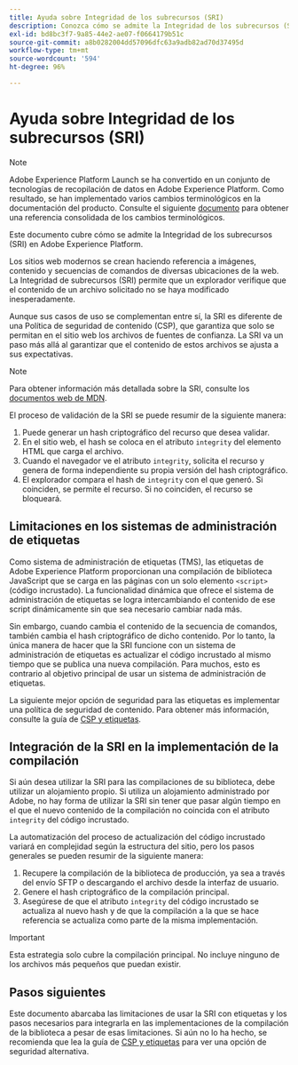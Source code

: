 ```yaml
---
title: Ayuda sobre Integridad de los subrecursos (SRI)
description: Conozca cómo se admite la Integridad de los subrecursos (SRI) en Adobe Experience Platform.
exl-id: bd8bc3f7-9a85-44e2-ae07-f0664179b51c
source-git-commit: a8b0282004dd57096dfc63a9adb82ad70d37495d
workflow-type: tm+mt
source-wordcount: '594'
ht-degree: 96%

---
```


# Ayuda sobre Integridad de los subrecursos (SRI)

>[!NOTE]
>
>Adobe Experience Platform Launch se ha convertido en un conjunto de tecnologías de recopilación de datos en Adobe Experience Platform. Como resultado, se han implementado varios cambios terminológicos en la documentación del producto. Consulte el siguiente [documento](../../term-updates.md) para obtener una referencia consolidada de los cambios terminológicos.

Este documento cubre cómo se admite la Integridad de los subrecursos (SRI) en Adobe Experience Platform.

Los sitios web modernos se crean haciendo referencia a imágenes, contenido y secuencias de comandos de diversas ubicaciones de la web. La Integridad de subrecursos (SRI) permite que un explorador verifique que el contenido de un archivo solicitado no se haya modificado inesperadamente.

Aunque sus casos de uso se complementan entre sí, la SRI es diferente de una Política de seguridad de contenido (CSP), que garantiza que solo se permitan en el sitio web los archivos de fuentes de confianza. La SRI va un paso más allá al garantizar que el contenido de estos archivos se ajusta a sus expectativas.

>[!NOTE]
>
>Para obtener información más detallada sobre la SRI, consulte los [documentos web de MDN](https://developer.mozilla.org/es-ES/docs/Web/Security/Subresource_Integrity).

El proceso de validación de la SRI se puede resumir de la siguiente manera:

1. Puede generar un hash criptográfico del recurso que desea validar.
1. En el sitio web, el hash se coloca en el atributo `integrity` del elemento HTML que carga el archivo.
1. Cuando el navegador ve el atributo `integrity`, solicita el recurso y genera de forma independiente su propia versión del hash criptográfico.
1. El explorador compara el hash de `integrity` con el que generó. Si coinciden, se permite el recurso. Si no coinciden, el recurso se bloqueará.

## Limitaciones en los sistemas de administración de etiquetas

Como sistema de administración de etiquetas (TMS), las etiquetas de Adobe Experience Platform proporcionan una compilación de biblioteca JavaScript que se carga en las páginas con un solo elemento `<script>` (código incrustado). La funcionalidad dinámica que ofrece el sistema de administración de etiquetas se logra intercambiando el contenido de ese script dinámicamente sin que sea necesario cambiar nada más.

Sin embargo, cuando cambia el contenido de la secuencia de comandos, también cambia el hash criptográfico de dicho contenido. Por lo tanto, la única manera de hacer que la SRI funcione con un sistema de administración de etiquetas es actualizar el código incrustado al mismo tiempo que se publica una nueva compilación. Para muchos, esto es contrario al objetivo principal de usar un sistema de administración de etiquetas.

La siguiente mejor opción de seguridad para las etiquetas es implementar una política de seguridad de contenido. Para obtener más información, consulte la guía de [CSP y etiquetas](./content-security-policy.md).

## Integración de la SRI en la implementación de la compilación

Si aún desea utilizar la SRI para las compilaciones de su biblioteca, debe utilizar un alojamiento propio. Si utiliza un alojamiento administrado por Adobe, no hay forma de utilizar la SRI sin tener que pasar algún tiempo en el que el nuevo contenido de la compilación no coincida con el atributo `integrity` del código incrustado.

La automatización del proceso de actualización del código incrustado variará en complejidad según la estructura del sitio, pero los pasos generales se pueden resumir de la siguiente manera:

1. Recupere la compilación de la biblioteca de producción, ya sea a través del envío SFTP o descargando el archivo desde la interfaz de usuario.
1. Genere el hash criptográfico de la compilación principal.
1. Asegúrese de que el atributo `integrity` del código incrustado se actualiza al nuevo hash y de que la compilación a la que se hace referencia se actualiza como parte de la misma implementación.

>[!IMPORTANT]
>
>Esta estrategia solo cubre la compilación principal. No incluye ninguno de los archivos más pequeños que puedan existir.

## Pasos siguientes

Este documento abarcaba las limitaciones de usar la SRI con etiquetas y los pasos necesarios para integrarla en las implementaciones de la compilación de la biblioteca a pesar de esas limitaciones. Si aún no lo ha hecho, se recomienda que lea la guía de [CSP y etiquetas](./content-security-policy.md) para ver una opción de seguridad alternativa.
